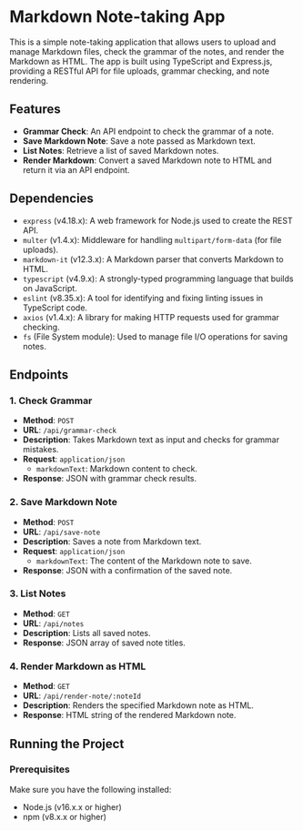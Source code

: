 Markdown Note-taking App
========================

This is a simple note-taking application that allows users to upload and manage Markdown files, check the grammar of the notes, and render the Markdown as HTML. The app is built using TypeScript and Express.js, providing a RESTful API for file uploads, grammar checking, and note rendering.

Features
--------

-   **Grammar Check**: An API endpoint to check the grammar of a note.
-   **Save Markdown Note**: Save a note passed as Markdown text.
-   **List Notes**: Retrieve a list of saved Markdown notes.
-   **Render Markdown**: Convert a saved Markdown note to HTML and return it via an API endpoint.

Dependencies
------------

-   `express` (v4.18.x): A web framework for Node.js used to create the REST API.
-   `multer` (v1.4.x): Middleware for handling `multipart/form-data` (for file uploads).
-   `markdown-it` (v12.3.x): A Markdown parser that converts Markdown to HTML.
-   `typescript` (v4.9.x): A strongly-typed programming language that builds on JavaScript.
-   `eslint` (v8.35.x): A tool for identifying and fixing linting issues in TypeScript code.
-   `axios` (v1.4.x): A library for making HTTP requests used for grammar checking.
-   `fs` (File System module): Used to manage file I/O operations for saving notes.

Endpoints
---------

### 1\. Check Grammar

-   **Method**: `POST`
-   **URL**: `/api/grammar-check`
-   **Description**: Takes Markdown text as input and checks for grammar mistakes.
-   **Request**: `application/json`
    -   `markdownText`: Markdown content to check.
-   **Response**: JSON with grammar check results.

### 2\. Save Markdown Note

-   **Method**: `POST`
-   **URL**: `/api/save-note`
-   **Description**: Saves a note from Markdown text.
-   **Request**: `application/json`
    -   `markdownText`: The content of the Markdown note to save.
-   **Response**: JSON with a confirmation of the saved note.

### 3\. List Notes

-   **Method**: `GET`
-   **URL**: `/api/notes`
-   **Description**: Lists all saved notes.
-   **Response**: JSON array of saved note titles.

### 4\. Render Markdown as HTML

-   **Method**: `GET`
-   **URL**: `/api/render-note/:noteId`
-   **Description**: Renders the specified Markdown note as HTML.
-   **Response**: HTML string of the rendered Markdown note.

Running the Project
-------------------

### Prerequisites

Make sure you have the following installed:

-   Node.js (v16.x.x or higher)
-   npm (v8.x.x or higher)
